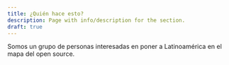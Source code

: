 ```yaml
---
title: ¿Quién hace esto?
description: Page with info/description for the section.
draft: true
---
```

Somos un grupo de personas interesadas en poner a Latinoamérica en el mapa del open source.

